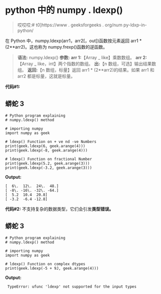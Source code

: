 # python 中的 numpy . ldexp()

> 哎哎哎:# t0]https://www . geeksforgeeks . org/num py-ldxp-in-python/

在 Python 中，numpy.ldexp(arr1，arr2[，out])函数按元素返回 arr1 * (2**arr2)。这也称为 numpy.frexp()函数的逆函数。

> **语法:** numpy.ldexp()
> **参数:**
> **arr 1:**【Array _ like】乘数数组。
> **arr 2:**【Array _ like，int】两个指数的数组。
> **出:**【n 数组，可选】输出结果数组。
> **返回:**【n 数组，标量】返回 arr1 * (2**arr2)的结果。如果 arr1 和 arr2 都是标量，这就是标量。

**代码#1:**

## 蟒蛇 3

```
# Python program explaining
# numpy.ldexp() method

# importing numpy 
import numpy as geek

# ldexp() Function on + ve nd -ve Numbers
print(geek.ldexp(6, geek.arange(4)))
print(geek.ldexp(-8, geek.arange(4)))

# ldexp() Function on fractional Number
print(geek.ldexp(5.2, geek.arange(3)))
print(geek.ldexp(-3.2, geek.arange(3)))
```

**Output:** 

```
[  6\.  12\.  24\.  48.]
[ -8\. -16\. -32\. -64.]
[  5.2  10.4  20.8]
[ -3.2  -6.4 -12.8]
```

**代码#2:** 不支持复杂的数据类型，它们会引发**类型错误。**

## 蟒蛇 3

```
# Python program explaining
# numpy.ldexp() method

# importing numpy
import numpy as geek

# ldexp() Function on complex dtypes
print(geek.ldexp(-5 + 9J, geek.arange(4)))
```

**Output:** 

```
 TypeError: ufunc 'ldexp' not supported for the input types
```